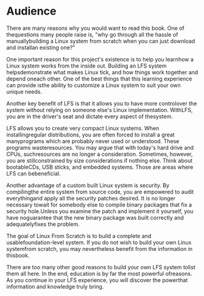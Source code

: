 # Audience

There are many reasons why you would want to read this book. One of thequestions many people raise is, "why go through all the hassle of manuallybuilding a Linux system from scratch when you can just download and installan existing one?"

One important reason for this project's existence is to help you learnhow a Linux system works from the inside out. Building an LFS system helpsdemonstrate what makes Linux tick, and how things work together and depend oneach other. One of the best things that this learning experience can provide isthe ability to customize a Linux system to suit your own unique needs.

Another key benefit of LFS is that it allows you to have more controlover the system without relying on someone else's Linux implementation. WithLFS, you are in the driver's seat and dictate every aspect of thesystem.

LFS allows you to create very compact Linux systems. When installingregular distributions, you are often forced to install a great manyprograms which are probably never used or understood. These programs wasteresources. You may argue that with today's hard drive and CPUs, suchresources are no longer a consideration. Sometimes, however, you are stillconstrained by size considerations if nothing else. Think about bootableCDs, USB sticks, and embedded systems. Those are areas where LFS can bebeneficial.

Another advantage of a custom built Linux system is security. By compilingthe entire system from source code, you are empowered to audit everythingand apply all the security patches desired. It is no longer necessary towait for somebody else to compile binary packages that fix a security hole.Unless you examine the patch and implement it yourself, you have noguarantee that the new binary package was built correctly and adequatelyfixes the problem.

The goal of Linux From Scratch is to build a complete and usablefoundation-level system. If you do not wish to build your own Linux systemfrom scratch, you may nevertheless benefit from the information in thisbook.

There are too many other good reasons to build your own LFS system tolist them all here. In the end, education is by far the most powerful ofreasons. As you continue in your LFS experience, you will discover the powerthat information and knowledge truly bring.
